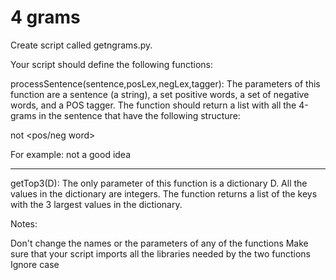 # 4 grams
Create script called getngrams.py. 

Your script should define the following functions:

 

processSentence(sentence,posLex,negLex,tagger):  The parameters of this function are a sentence (a string), a set positive words, a set of negative words, and a POS tagger.  The function should return a list with all the 4-grams in the sentence that have the following structure:                                                   

not <any word> <pos/neg word> <noun>

For example: not a good idea

 ---------------------------------------------------------------------------------------------

getTop3(D): The only parameter of this function is a dictionary D.  All the values in the dictionary are integers. The function returns a list of the keys with the 3 largest values in the dictionary.

 

Notes:

Don't change the names or the parameters of any of the functions
Make sure that your script imports all the libraries needed by the two functions
Ignore case 
